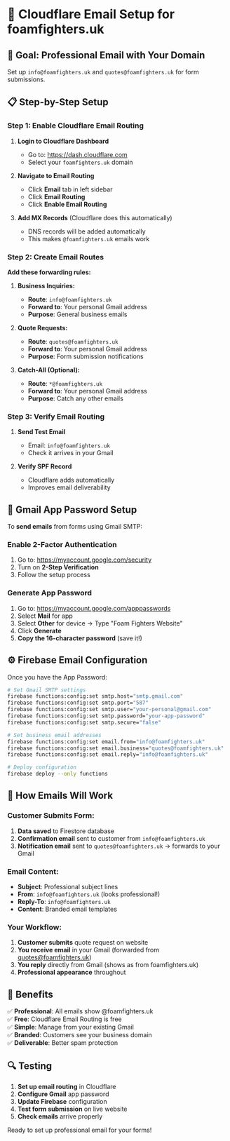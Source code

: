 # 📧 Cloudflare Email Setup for foamfighters.uk

## 🎯 Goal: Professional Email with Your Domain

Set up `info@foamfighters.uk` and `quotes@foamfighters.uk` for form submissions.

## 📋 Step-by-Step Setup

### **Step 1: Enable Cloudflare Email Routing**

1. **Login to Cloudflare Dashboard**
   - Go to: https://dash.cloudflare.com
   - Select your `foamfighters.uk` domain

2. **Navigate to Email Routing**
   - Click **Email** tab in left sidebar
   - Click **Email Routing**
   - Click **Enable Email Routing**

3. **Add MX Records** (Cloudflare does this automatically)
   - DNS records will be added automatically
   - This makes `@foamfighters.uk` emails work

### **Step 2: Create Email Routes**

**Add these forwarding rules:**

1. **Business Inquiries:**
   - **Route**: `info@foamfighters.uk`
   - **Forward to**: Your personal Gmail address
   - **Purpose**: General business emails

2. **Quote Requests:**
   - **Route**: `quotes@foamfighters.uk` 
   - **Forward to**: Your personal Gmail address
   - **Purpose**: Form submission notifications

3. **Catch-All (Optional):**
   - **Route**: `*@foamfighters.uk`
   - **Forward to**: Your personal Gmail address
   - **Purpose**: Catch any other emails

### **Step 3: Verify Email Routing**

1. **Send Test Email**
   - Email: `info@foamfighters.uk`
   - Check it arrives in your Gmail

2. **Verify SPF Record**
   - Cloudflare adds automatically
   - Improves email deliverability

## 🔧 Gmail App Password Setup

To **send emails** from forms using Gmail SMTP:

### **Enable 2-Factor Authentication**
1. Go to: https://myaccount.google.com/security
2. Turn on **2-Step Verification**
3. Follow the setup process

### **Generate App Password**
1. Go to: https://myaccount.google.com/apppasswords
2. Select **Mail** for app
3. Select **Other** for device → Type "Foam Fighters Website"
4. Click **Generate**
5. **Copy the 16-character password** (save it!)

## ⚙️ Firebase Email Configuration

Once you have the App Password:

```bash
# Set Gmail SMTP settings
firebase functions:config:set smtp.host="smtp.gmail.com"
firebase functions:config:set smtp.port="587"
firebase functions:config:set smtp.user="your-personal@gmail.com"
firebase functions:config:set smtp.password="your-app-password"
firebase functions:config:set smtp.secure="false"

# Set business email addresses
firebase functions:config:set email.from="info@foamfighters.uk"
firebase functions:config:set email.business="quotes@foamfighters.uk"
firebase functions:config:set email.reply="info@foamfighters.uk"

# Deploy configuration
firebase deploy --only functions
```

## 📧 How Emails Will Work

### **Customer Submits Form:**
1. **Data saved** to Firestore database
2. **Confirmation email** sent to customer from `info@foamfighters.uk`
3. **Notification email** sent to `quotes@foamfighters.uk` → forwards to your Gmail

### **Email Content:**
- **Subject**: Professional subject lines
- **From**: `info@foamfighters.uk` (looks professional!)
- **Reply-To**: `info@foamfighters.uk`
- **Content**: Branded email templates

### **Your Workflow:**
1. **Customer submits** quote request on website
2. **You receive email** in your Gmail (forwarded from quotes@foamfighters.uk)
3. **You reply** directly from Gmail (shows as from foamfighters.uk)
4. **Professional appearance** throughout

## 🎯 Benefits

✅ **Professional**: All emails show @foamfighters.uk  
✅ **Free**: Cloudflare Email Routing is free  
✅ **Simple**: Manage from your existing Gmail  
✅ **Branded**: Customers see your business domain  
✅ **Deliverable**: Better spam protection  

## 🔍 Testing

1. **Set up email routing** in Cloudflare
2. **Configure Gmail** app password  
3. **Update Firebase** configuration
4. **Test form submission** on live website
5. **Check emails** arrive properly

Ready to set up professional email for your forms!